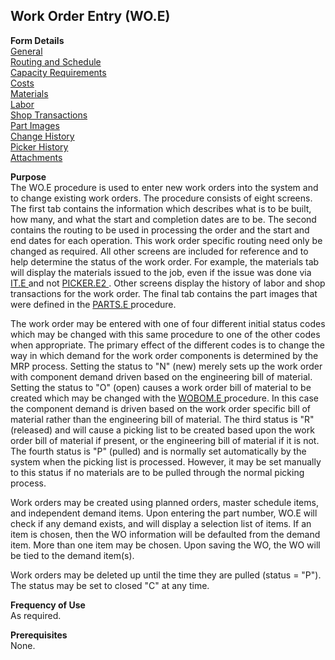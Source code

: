 ##  Work Order Entry (WO.E)

<PageHeader />

**Form Details**  
[ General ](WO-E-1/README.md)   
[ Routing and Schedule ](WO-E-2/README.md)   
[ Capacity Requirements ](WO-E-3/README.md)   
[ Costs ](WO-E-4/README.md)   
[ Materials ](WO-E-5/README.md)   
[ Labor ](WO-E-6/README.md)   
[ Shop Transactions ](WO-E-7/README.md)   
[ Part Images ](WO-E-8/README.md)   
[ Change History ](WO-E-9/README.md)   
[ Picker History ](WO-E-10/README.md)   
[ Attachments ](WO-E-11/README.md)   

**Purpose**  
The WO.E procedure is used to enter new work orders into the system and to change existing work orders. The procedure consists of eight screens. The first tab contains the information which describes what is to be built, how many, and what the start and completion dates are to be. The second contains the routing to be used in processing the order and the start and end dates for each operation. This work order specific routing need only be changed as required. All other screens are included for reference and to help determine the status of the work order. For example, the materials tab will display the materials issued to the job, even if the issue was done via [ IT.E ](IT-E/README.md) and not [ PICKER.E2 ](../PICKER-E2/README.md) . Other screens display the history of labor and shop transactions for the work order. The final tab contains the part images that were defined in the [ PARTS.E ](../../../ENG-OVERVIEW/ENG-ENTRY/PARTS-E/README.md) procedure.   
  
The work order may be entered with one of four different initial status codes which may be changed with this same procedure to one of the other codes when appropriate. The primary effect of the different codes is to change the way in which demand for the work order components is determined by the MRP process. Setting the status to "N" (new) merely sets up the work order with component demand driven based on the engineering bill of material. Setting the status to "O" (open) causes a work order bill of material to be created which may be changed with the [ WOBOM.E ](../WOBOM-E/README.md) procedure. In this case the component demand is driven based on the work order specific bill of material rather than the engineering bill of material. The third status is "R" (released) and will cause a picking list to be created based upon the work order bill of material if present, or the engineering bill of material if it is not. The fourth status is "P" (pulled) and is normally set automatically by the system when the picking list is processed. However, it may be set manually to this status if no materials are to be pulled through the normal picking process.   
  
Work orders may be created using planned orders, master schedule items, and
independent demand items. Upon entering the part number, WO.E will check if
any demand exists, and will display a selection list of items. If an item is
chosen, then the WO information will be defaulted from the demand item. More
than one item may be chosen. Upon saving the WO, the WO will be tied to the
demand item(s).  
  
Work orders may be deleted up until the time they are pulled (status = "P").
The status may be set to closed "C" at any time.

**Frequency of Use**  
As required.

**Prerequisites**  
None.

<badge text= "Version 8.10.57" vertical="middle" />

<PageFooter />